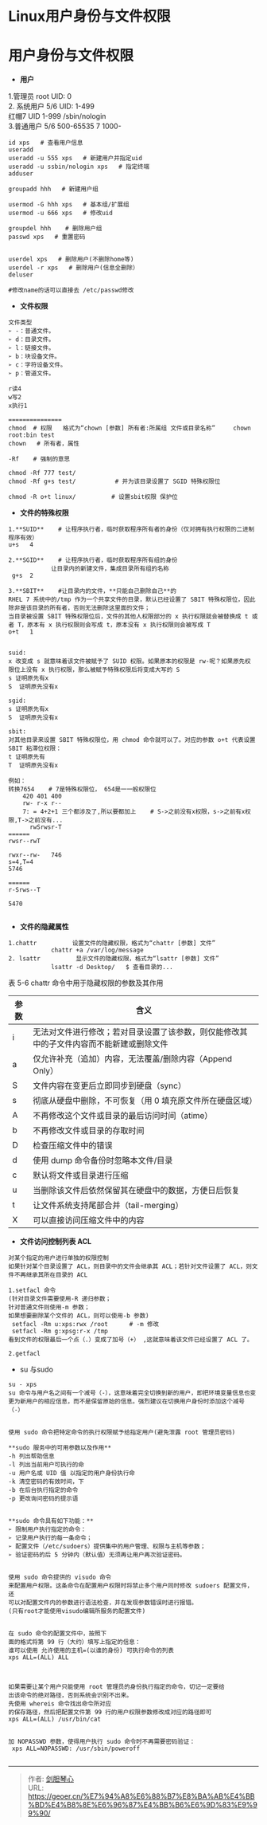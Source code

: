 # Linux用户身份与文件权限





  
# 用户身份与文件权限

- **用户** 

 1.管理员    root     UID:  0  
2. 系统用户     5/6    UID: 1-499  
                    红帽7        UID 1-999
                    /sbin/nologin  
3.普通用户    5/6     500-65535
                    7         1000-


  ```
 id xps   # 查看用户信息
 useradd
useradd -u 555 xps   # 新建用户并指定uid
useradd -u ssbin/nologin xps   # 指定终端
adduser

groupadd hhh   # 新建用户组

usermod -G hhh xps   # 基本组/扩展组
usermod -u 666 xps   # 修改uid

groupdel hhh    # 删除用户组
passwd xps   # 重置密码


userdel xps   # 删除用户(不删除home等)
userdel -r xps   # 删除用户(信息全删除）
deluser

#修改name的话可以直接去 /etc/passwd修改

  ```


- **文件权限**  
```
文件类型
➢ -：普通文件。
➢ d：目录文件。
➢ l：链接文件。
➢ b：块设备文件。
➢ c：字符设备文件。
➢ p：管道文件。

```

```
r读4
w写2
x执行1

===============
chmod  # 权限   格式为“chown [参数] 所有者:所属组 文件或目录名称”     chown root:bin test
chown   # 所有者，属性

-Rf    # 强制的意思

chmod -Rf 777 test/
chmod -Rf g+s test/           # 并为该目录设置了 SGID 特殊权限位

chmod -R o+t linux/          # 设置sbit权限 保护位
```


- **文件的特殊权限**  
```
1.**SUID**    # 让程序执行者，临时获取程序所有者的身份（仅对拥有执行权限的二进制程序有效）
u+s   4

2.**SGID**    # 让程序执行者，临时获取程序所有组的身份
            让目录内的新建文件，集成目录所有组的名称
 g+s  2         
          
3.**SBIT**    #让目录内的文件，**只能自己删除自己**的
RHEL 7 系统中的/tmp 作为一个共享文件的目录，默认已经设置了 SBIT 特殊权限位，因此除非是该目录的所有者，否则无法删除这里面的文件；
当目录被设置 SBIT 特殊权限位后，文件的其他人权限部分的 x 执行权限就会被替换成 t 或者 T，原本有 x 执行权限则会写成 t，原本没有 x 执行权限则会被写成 T
o+t   1


suid:  
x 改变成 s 就意味着该文件被赋予了 SUID 权限。如果原本的权限是 rw-呢？如果原先权
限位上没有 x 执行权限，那么被赋予特殊权限后将变成大写的 S
s 证明原先有x
S  证明原先没有x

sgid:  
s 证明原先有x
S  证明原先没有x

sbit:  
对其他目录来设置 SBIT 特殊权限位，用 chmod 命令就可以了。对应的参数 o+t 代表设置 SBIT 粘滞位权限：
t 证明原先有
T  证明原先没有x

例如： 
转换7654    # 7是特殊权限位， 654是一一般权限位
    420 401 400
    rw- r-x r--
    7: = 4+2+1 三个都涉及了,所以要都加上    # S->之前没有x权限，s->之前有x权限,T->之前没有...
      rwSrwsr-T
======
rwsr--rwT

rwxr--rw-   746
s=4,T=4
5746

======
r-Srws--T

5470


```




- **文件的隐藏属性**  
```
1.chattr          设置文件的隐藏权限，格式为“chattr [参数] 文件”
            chattr +a /var/log/message
2. lsattr          显示文件的隐藏权限，格式为“lsattr [参数] 文件”
            lsattr -d Desktop/   $ 查看目录的...
```
表 5-6 chattr 命令中用于隐藏权限的参数及其作用

|   参数  |   含义    |
| --- | --- |
|  i   |  无法对文件进行修改；若对目录设置了该参数，则仅能修改其中的子文件内容而不能新建或删除文件   |
|  a   |   仅允许补充（追加）内容，无法覆盖/删除内容（Append Only）   |
|  S    |  文件内容在变更后立即同步到硬盘（sync）   |
|  s   |    彻底从硬盘中删除，不可恢复（用 0 填充原文件所在硬盘区域）  |
|  A   |    不再修改这个文件或目录的最后访问时间（atime）  |
|   b  |   不再修改文件或目录的存取时间   |
|  D   |    检查压缩文件中的错误  |
|  d   |    使用 dump 命令备份时忽略本文件/目录  |
|  c   |  默认将文件或目录进行压缩    |
|  u   |  当删除该文件后依然保留其在硬盘中的数据，方便日后恢复   |
|   t  |   让文件系统支持尾部合并（tail-merging）   |
|   X  |   可以直接访问压缩文件中的内容   |




- **文件访问控制列表 ACL**  
```
对某个指定的用户进行单独的权限控制  
如果针对某个目录设置了 ACL，则目录中的文件会继承其 ACL；若针对文件设置了 ACL，则文件不再继承其所在目录的 ACL

```

```
1.setfacl 命令
(针对目录文件需要使用-R 递归参数；
针对普通文件则使用-m 参数；
如果想要删除某个文件的 ACL，则可以使用-b 参数)  
 setfacl -Rm u:xps:rwx /root      # -m 修改
 setfacl -Rm g:xpsg:r-x /tmp
看到文件的权限最后一个点（.）变成了加号（+） ,这就意味着该文件已经设置了 ACL 了。

2.getfacl

```


- su 与sudo  
```
su - xps
su 命令与用户名之间有一个减号（-），这意味着完全切换到新的用户，即把环境变量信息也变更为新用户的相应信息，而不是保留原始的信息。强烈建议在切换用户身份时添加这个减号（-）


使用 sudo 命令把特定命令的执行权限赋予给指定用户(避免泄露 root 管理员密码)

**sudo 服务中的可用参数以及作用**   
-h 列出帮助信息
-l 列出当前用户可执行的命
-u 用户名或 UID 值 以指定的用户身份执行命
-k 清空密码的有效时间，下
-b 在后台执行指定的命令
-p 更改询问密码的提示语


**sudo 命令具有如下功能：**
➢ 限制用户执行指定的命令：
➢ 记录用户执行的每一条命令；
➢ 配置文件（/etc/sudoers）提供集中的用户管理、权限与主机等参数；
➢ 验证密码的后 5 分钟内（默认值）无须再让用户再次验证密码。


使用 sudo 命令提供的 visudo 命令
来配置用户权限。这条命令在配置用户权限时将禁止多个用户同时修改 sudoers 配置文件，还
可以对配置文件内的参数进行语法检查，并在发现参数错误时进行报错。
(只有root才能使用visudo编辑所服务的配置文件)


在 sudo 命令的配置文件中，按照下
面的格式将第 99 行（大约）填写上指定的信息：
谁可以使用 允许使用的主机=(以谁的身份) 可执行命令的列表
xps ALL=(ALL) ALL



如果需要让某个用户只能使用 root 管理员的身份执行指定的命令，切记一定要给
出该命令的绝对路径，否则系统会识别不出来。
先使用 whereis 命令找出命令所对应
的保存路径，然后把配置文件第 99 行的用户权限参数修改成对应的路径即可
xps ALL=(ALL) /usr/bin/cat


加 NOPASSWD 参数，使得用户执行 sudo 命令时不再需要密码验证：
 xps ALL=NOPASSWD: /usr/sbin/poweroff


```

---

> 作者: [剑胆琴心](http://geoer.cn)  
> URL: https://geoer.cn/%E7%94%A8%E6%88%B7%E8%BA%AB%E4%BB%BD%E4%B8%8E%E6%96%87%E4%BB%B6%E6%9D%83%E9%99%90/  

